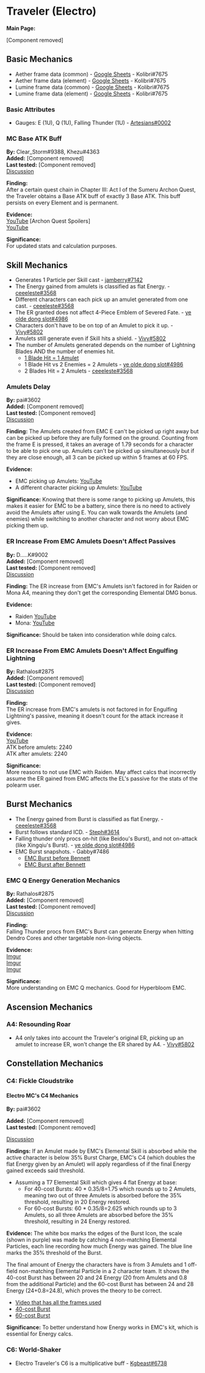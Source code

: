 # Traveler (Electro)

**Main Page:**

[Component removed]

## Basic Mechanics

* Aether frame data \(common\) - [Google Sheets](https://docs.google.com/spreadsheets/d/186FpS4ckDENVY4U60xxgevJZj_vdyYWZroIa7P_yDr4/edit?usp=sharing) - Kolibri\#7675
* Aether frame data \(element\) - [Google Sheets](https://docs.google.com/spreadsheets/d/1QNQwbrySIw6pY3rvmj-SB5dIEgUHWNz1q5zDbQrnwBo/edit?usp=sharing) - Kolibri\#7675
* Lumine frame data \(common\) - [Google Sheets](https://docs.google.com/spreadsheets/d/1S7cJszsMoQF6ShCvA7hMjiXMuOCoDRwgW1rseP0uC8k/edit?usp=sharing) - Kolibri\#7675
* Lumine frame data \(element\) - [Google Sheets](https://docs.google.com/spreadsheets/d/1FRagiZK5WkPiqF6aMea8A1YL0XSxbtGOi-oF8MaG7U4/edit?usp=sharing) - Kolibri\#7675

### Basic Attributes

* Gauges: E (1U), Q (1U), Falling Thunder (1U) - [Artesians#0002](https://imgur.com/DBw7Z8K)

### MC Base ATK Buff

**By:** Clear_Storm\#9388, Khezu\#4363  
**Added:** [Component removed]  
**Last tested:** [Component removed]  
[Discussion](https://tickets.deeznuts.moe/transcripts/mc-base-atk-buff)

**Finding:**  
After a certain quest chain in Chapter III: Act I of the Sumeru Archon Quest, the Traveler obtains a Base ATK buff of exactly 3 Base ATK. This buff persists on every Element and is permanent.  
  
**Evidence:**  
[YouTube](https://youtu.be/AQNmuPRsMjY) \[Archon Quest Spoilers\]  
[YouTube](https://youtu.be/vLAV96rPQ4M)  
  
**Significance:**  
For updated stats and calculation purposes.  

## Skill Mechanics

* Generates 1 Particle per Skill cast - [jamberry#7142](https://youtu.be/25EaCFvB4r8)
* The Energy gained from amulets is classified as flat Energy. - [ceeeleste#3568](https://imgur.com/a/s1NMEN7)
* Different characters can each pick up an amulet generated from one cast. - [ceeeleste#3568](https://imgur.com/uvqLztm)
* The ER granted does not affect 4-Piece Emblem of Severed Fate. - [ye olde dong slot#4986](https://www.youtube.com/watch?v=_ny12y2rL0w)
* Characters don't have to be on top of an Amulet to pick it up. - [Vivy#5802](https://imgur.com/gallery/bG4poKB)
* Amulets still generate even if Skill hits a shield. - [Vivy#5802](https://imgur.com/gallery/dJTvXaI)
* The number of Amulets generated depends on the number of Lightning Blades AND the number of enemies hit.
  * [1 Blade Hit = 1 Amulet](https://imgur.com/ZMaCnWK)
  * 1 Blade Hit vs 2 Enemies = 2 Amulets - [ye olde dong slot#4986](https://www.youtube.com/watch?v=qaBPV3JdC0c)
  * 2 Blades Hit = 2 Amulets - [ceeeleste#3568](https://imgur.com/gallery/dJTvXaI)

### Amulets Delay

**By:** pai#3602  
**Added:** [Component removed]  
**Last tested:** [Component removed]  
[Discussion](https://tickets.deeznuts.moe/ticket-archive/attachments_923279142970085396_924645809935507487_transcript-emc-emulet-delay.html)

**Finding:** The Amulets created from EMC E can't be picked up right away but can be picked up before they are fully formed on the ground. Counting from the frame E is pressed, it takes an average of 1.79 seconds for a character to be able to pick one up. Amulets can't be picked up simultaneously but if they are close enough, all 3 can be picked up within 5 frames at 60 FPS.

**Evidence:**

* EMC picking up Amulets: [YouTube](https://youtu.be/3p7X-gxnEXM)
* A different character picking up Amulets: [YouTube](https://youtu.be/UxEWK_2MYO0)

**Significance:** Knowing that there is some range to picking up Amulets, this makes it easier for EMC to be a battery, since there is no need to actively avoid the Amulets after using E. You can walk towards the Amulets (and enemies) while switching to another character and not worry about EMC picking them up.

### ER Increase From EMC Amulets Doesn't Affect Passives

**By:** D.....K#9002  
**Added:** [Component removed]  
**Last tested:** [Component removed]  
[Discussion](https://tickets.deeznuts.moe/ticket-archive/attachments_927939323976888361_929309417965494323_transcript-er-increase-from-emc-amulets-doesnt-affect-passives.html)

**Finding:** The ER increase from EMC's Amulets isn't factored in for Raiden or Mona A4, meaning they don't get the corresponding Elemental DMG bonus.

**Evidence:**

* Raiden [YouTube](https://youtu.be/gdrs4idpkes)
* Mona: [YouTube](https://youtu.be/V_1qeKfhLAs)

**Significance:** Should be taken into consideration while doing calcs.

### ER Increase From EMC Amulets Doesn't Affect Engulfing Lightning

**By:** Rathalos\#2875  
**Added:** [Component removed]  
**Last tested:** [Component removed]  
[Discussion](https://tickets.deeznuts.moe/transcripts/emc-engulfing-non-interaction)

**Finding:**  
The ER increase from EMC's amulets is not factored in for Engulfing Lightning's passive, meaning it doesn't count for the attack increase it gives.

**Evidence:**  
[YouTube](https://youtu.be/lV6PBSTPaiA)  
ATK before amulets: 2240  
ATK after amulets: 2240

**Significance:**  
More reasons to not use EMC with Raiden. May affect calcs that incorrectly assume the ER gained from EMC affects the EL's passive for the stats of the polearm user.

## Burst Mechanics

* The Energy gained from Burst is classified as flat Energy. - [ceeeleste#3568](https://imgur.com/BFu0hT2)
* Burst follows standard ICD. - [Steph#3614](https://imgur.com/VmDEl0O)
* Falling thunder only procs on-hit (like Beidou's Burst), and not on-attack (like Xingqiu's Burst). - [ye olde dong slot#4986](https://www.youtube.com/watch?v=VGlnMd6yhqU)
* EMC Burst snapshots. - Gabby#7486
  * [EMC Burst before Bennett](https://youtu.be/_MbDjDyEGvA)
  * [EMC Burst after Bennett](https://youtu.be/HUeorVAdEL8)

### EMC Q Energy Generation Mechanics

**By:** Rathalos\#2875  
**Added:** [Component removed]  
**Last tested:** [Component removed]  
[Discussion](https://tickets.deeznuts.moe/transcripts/emc-q-energy-generation-mechanics)

**Finding:**  
Falling Thunder procs from EMC's Burst can generate Energy when hitting Dendro Cores and other targetable non-living objects.  
  
**Evidence:**  
[Imgur](https://imgur.com/gXx6kc9)  
[Imgur](https://imgur.com/vbUkt1i)  
[Imgur](https://imgur.com/wpLvpyF)  
  
**Significance:**  
More understanding on EMC Q mechanics. Good for Hyperbloom EMC.

## Ascension Mechanics

### A4: Resounding Roar

* A4 only takes into account the Traveler's original ER, picking up an amulet to increase ER, won't change the ER shared by A4. - [Vivy#5802](https://imgur.com/gallery/GmSaZyL)

## Constellation Mechanics

### C4: Fickle Cloudstrike

#### Electro MC's C4 Mechanics

**By:** pai\#3602

**Added:** [Component removed]  
**Last tested:** [Component removed]

[Discussion](https://tickets.deeznuts.moe/ticket-archive/attachments_917962903783612428_919799543904751666_transcript-emc-c4.html)

**Findings:** If an Amulet made by EMC's Elemental Skill is absorbed while the active character is below 35% Burst Charge, EMC's C4 (which doubles the flat Energy given by an Amulet) will apply regardless of if the final Energy gained exceeds said threshold.

* Assuming a T7 Elemental Skill which gives 4 flat Energy at base:
  * For 40-cost Bursts: 40 \* 0.35/8=1.75 which rounds up to 2 Amulets, meaning two out of three Amulets is absorbed before the 35% threshold, resulting in 20 Energy restored.
  * For 60-cost Bursts: 60 \* 0.35/8=2.625 which rounds up to 3 Amulets, so all three Amulets are absorbed before the 35% threshold, resulting in 24 Energy restored.

**Evidence:** The white box marks the edges of the Burst Icon, the scale (shown in purple) was made by catching 4 non-matching Elemental Particles, each line recording how much Energy was gained. The blue line marks the 35% threshold of the Burst.

The final amount of Energy the characters have is from 3 Amulets and 1 off-field non-matching Elemental Particle in a 2 character team. It shows the 40-cost Burst has between 20 and 24 Energy (20 from Amulets and 0.8 from the additional Particle) and the 60-cost Burst has between 24 and 28 Energy (24+0.8=24.8), which proves the theory to be correct.

* [Video that has all the frames used](https://youtu.be/YQvcag6h2og)
* [40-cost Burst](https://imgur.com/a/fWT0tNl)
* [60-cost Burst](https://imgur.com/a/Va2TFyf)

**Significance:** To better understand how Energy works in EMC's kit, which is essential for Energy calcs.

### C6: World-Shaker

* Electro Traveler's C6 is a multiplicative buff - [Kgbeast#6738](https://www.youtube.com/watch?v=nAViwIGqCOU)
